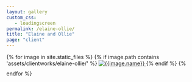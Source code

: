 ```yaml
---
layout: gallery
custom_css:
   - loadingscreen
permalink: /elaine-ollie/
title: "Elaine and Ollie"
page: "client"
---
```

<section class="single-col" id="photos">
{% for image in site.static_files %}
	    {% if image.path contains 'assets/clientworks/elaine-ollie/' %}
    <a href="#index{{forloop.index}}" class="mobile-noclick">
		<img src="{{image.path}}" alt="{{image.name}}" id="index{{forloop.index}}" style="padding-bottom:10px;"/>
	</a>
	 {% endif %}
	{% endfor %}
</section>